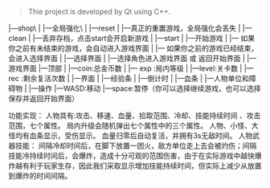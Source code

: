 > Thie project is developed by Qt using C++.

|—shop\\
|    |—全局强化\\
|
|—reset
|   |—真正的重置游戏，全局强化会丢失
|
|—clean
|   |—丢弃存档，点击start会开启新游戏
|
|—start
|     |—开始游戏
|              |— 如果你之前有未结束的游戏，会自动进入游戏界面
|              |— 如果你之前的游戏已经结束，会进入选择界面
|
|—选择界面
|          |—选择角色进入游戏界面 或 返回开始界面
|
|—游戏界面
           |—顶部
           |      |—coin:总金币数
           |      |— exp :局内等级 
           |      |—level:关卡数
           |      |— rec :剩余复活次数
           |
           |—界面
           |      |—经验条
           |      |—倒计时
           |      |—血条
           |      |—人物单位和障碍物
           |
           |—操作
                  |—WASD:移动
                  |—space:暂停（你可以选择继续游戏，也可以选择保存并返回开始界面）

功能实现：
	人物具有:攻击、移速、血量、拾取范围、冷却、技能持续时间 、攻击范围，七个属性。
	局内升级会随机弹出七个属性中的三个属性。
	人物、小怪、大怪均有血条显示，受伤显示。
	血量归零后自动复活，并拥有3s无敌时间。
	人物武器技能：
		间隔冷却时间后，在脚下放置一团火，敌方单位走上去会被灼伤；间隔技能冷持续时间后，会爆炸，造成十分可观的范围伤害，由于在实际游戏中越快爆炸越有利于玩家生存，因此我们采取显示增加技能持续时间，但实际上减少从放置到爆炸的时间间隔。
